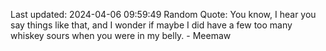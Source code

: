 Last updated: 2024-04-06 09:59:49
Random Quote: You know, I hear you say things like that, and I wonder if maybe I did have a few too many whiskey sours when you were in my belly. - Meemaw